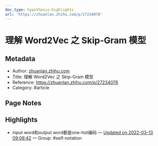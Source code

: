```yaml
---
doc_type: hypothesis-highlights
url: 'https://zhuanlan.zhihu.com/p/27234078'
---
```


# 理解 Word2Vec 之 Skip-Gram 模型

## Metadata
- Author: [zhuanlan.zhihu.com]()
- Title: 理解 Word2Vec 之 Skip-Gram 模型
- Reference: https://zhuanlan.zhihu.com/p/27234078
- Category: #article

## Page Notes
## Highlights
- input word和output word都是one-hot编码 — [Updated on 2022-03-13 09:08:42](https://hyp.is/H6xzrKJqEey5a0tMIzg8MQ/zhuanlan.zhihu.com/p/27234078) — Group: #self-notation




